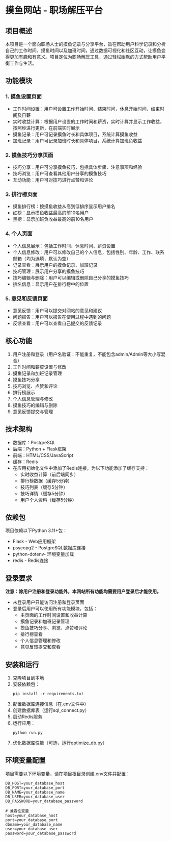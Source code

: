 # 摸鱼网站 - 职场解压平台

## 项目概述

本项目是一个面向职场人士的摸鱼记录与分享平台，旨在帮助用户科学记录和分析自己的工作时间、摸鱼时间以及加班时间，通过数据可视化和社区互动，让摸鱼变得更加有趣和有意义。项目定位为职场解压工具，通过轻松幽默的方式帮助用户平衡工作与生活。

## 功能模块

### 1. 摸鱼设置页面
- 工作时间设置：用户可设置工作开始时间、结束时间，休息开始时间、结束时间及日薪
- 实时收益计算：根据用户设置的工作时间和薪资，实时计算并显示工作收益，按照秒进行更新，在前端实时展示
- 摸鱼记录：用户可记录摸鱼时长和具体项目，系统计算摸鱼收益  
- 加班记录：用户可记录加班时长和具体项目，系统计算加班负收益

### 2. 摸鱼技巧分享页面
- 技巧分享：用户可分享摸鱼技巧，包括具体步骤、注意事项和经验
- 技巧浏览：用户可查看其他用户分享的摸鱼技巧
- 互动功能：用户可对技巧进行点赞和评论

### 3. 排行榜页面
- 摸鱼排行榜：按摸鱼收益从高到低排序显示用户排名
- 红榜：显示摸鱼收益最高的前10名用户
- 黑榜：显示加班负收益最高的前10名用户

### 4. 个人页面
- 个人信息展示：包括工作时间、休息时间、薪资设置
- 个人信息修改：用户可以修改自己的个人信息，包括性别、年龄、工作、联系邮箱（均为选填，默认为空）
- 记录查看：展示用户的摸鱼记录、加班记录
- 技巧管理：展示用户分享的摸鱼技巧
- 技巧编辑与删除：用户可以编辑或删除自己分享的摸鱼技巧
- 排名信息：显示用户在排行榜中的位置

### 5. 意见和反馈页面
- 意见反馈：用户可以提交对网站的意见和建议
- 问题报告：用户可以报告在使用过程中遇到的问题
- 反馈查看：用户可以查看自己提交的反馈记录

## 核心功能

1. 用户注册和登录（用户名验证：不能重复，不能包含admin/Admin等大小写混合）
2. 工作时间和薪资设置与修改
3. 摸鱼记录和加班记录管理
4. 摸鱼技巧分享
5. 技巧浏览、点赞和评论
6. 排行榜展示
7. 个人信息管理与修改
8. 摸鱼技巧的编辑与删除
9. 意见反馈提交与管理

## 技术架构

- 数据库：PostgreSQL
- 后端：Python + Flask框架
- 前端：HTML/CSS/JavaScript
- 缓存：Redis
- 在应用初始化文件中添加了Redis连接，为以下功能添加了缓存支持：
  - 实时收益计算（前后端同步）
  - 排行榜数据（缓存5分钟）
  - 技巧列表（缓存5分钟）
  - 技巧详情（缓存5分钟）
  - 用户个人资料（缓存5分钟）

## 依赖包

项目依赖以下Python 3.11+包：

- Flask - Web应用框架
- psycopg2 - PostgreSQL数据库连接
- python-dotenv- 环境变量加载
- redis - Redis连接

## 登录要求

**注意：除用户注册和登录功能外，本网站所有功能均需要用户登录后才能使用。**

- 未登录用户只能访问注册和登录页面
- 登录后用户可以使用所有功能模块，包括：
  - 主页面的工作时间设置和收益计算
  - 摸鱼记录和加班记录管理
  - 摸鱼技巧分享、浏览、点赞和评论
  - 排行榜查看
  - 个人信息管理和修改
  - 意见反馈提交和查看

## 安装和运行

1. 克隆项目到本地
2. 安装依赖包：
   ```
   pip install -r requirements.txt
   ```
3. 配置数据库连接信息（在.env文件中）
4. 创建数据库表（运行sql_connect.py）
5. 启动Redis服务
6. 运行应用：
   ```
   python run.py
   ```
7. 优化数据库性能（可选，运行optimize_db.py）

## 环境变量配置

项目需要以下环境变量，请在项目根目录创建.env文件并配置：

```
DB_HOST=your_database_host
DB_PORT=your_database_port
DB_NAME=your_database_name
DB_USER=your_database_user
DB_PASSWORD=your_database_password

# 兼容性变量
host=your_database_host
port=your_database_port
dbname=your_database_name
user=your_database_user
password=your_database_password
```